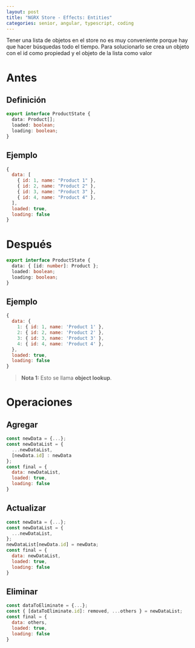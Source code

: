 ```yaml
---
layout: post
title: "NGRX Store - Effects: Entities"
categories: senior, angular, typescript, coding
---
```


Tener una lista de objetos en el store no es muy conveniente porque<!--more--> hay que hacer búsquedas todo el tiempo.
Para solucionarlo se crea un objeto con el id como propiedad y el objeto de la lista como valor

# Antes

## Definición

```typescript
export interface ProductState {
  data: Product[];
  loaded: boolean;
  loading: boolean;
}
```

## Ejemplo

```javascript
{
  data: [
    { id: 1, name: "Product 1" },
    { id: 2, name: "Product 2" },
    { id: 3, name: "Product 3" },
    { id: 4, name: "Product 4" },
  ],
  loaded: true,
  loading: false
}
```

# Después

```typescript
export interface ProductState {
  data: { [id: number]: Product };
  loaded: boolean;
  loading: boolean;
}
```

## Ejemplo

```javascript
{
  data: {
    1: { id: 1, name: 'Product 1' },
    2: { id: 2, name: 'Product 2' },
    3: { id: 3, name: 'Product 3' },
    4: { id: 4, name: 'Product 4' },
  },
  loaded: true,
  loading: false
}
```

> **Nota 1:** Esto se llama **object lookup**.

# Operaciones

## Agregar

```javascript
const newData = {...};
const newDataList = {
  ...newDataList,
  [newData.id] : newData
};
const final = {
  data: newDataList,
  loaded: true,
  loading: false
}
```

## Actualizar

```javascript
const newData = {...};
const newDataList = {
  ...newDataList,
};
newDataList[newData.id] = newData;
const final = {
  data: newDataList,
  loaded: true,
  loading: false
}
```

## Eliminar

```javascript
const dataToEliminate = {...};
const { [dataToEliminate.id]: removed, ...others } = newDataList;
const final = {
  data: others,
  loaded: true,
  loading: false
}
```

